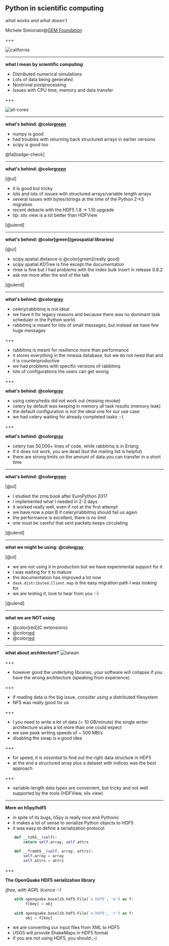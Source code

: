 Python in scientific computing
------------------------------

*what works and what doesn't*

Michele Simionato@[GEM Foundation](https://www.globalquakemodel.org)

+++

![california](hazard_map.png)

---

**what I mean by scientific computing**

- Distributed numerical simulations
- Lots of data being generated
- Nontrivial postprocessing
- Issues with CPU time, memory and data transfer

+++

![all-cores](all-cores.png)

---

**what's behind: @color[green](numpy/scipy)**

- numpy is good
- had troubles with returning back structured arrays in earlier versions
- scipy is good too

@fa[badge-check]

---

**what's behind: @color[green](h5py/hdf5)**

[@ul]

- it is good but tricky
- lots and lots of issues with structured arrays/variable length arrays
- several issues with bytes/strings at the time of the Python 2->3 migration
- recent debacle with the HDF5 1.8 -> 1.10 upgrade
- tip: silx view is a lot better than HDFView

[@ulend]

---

**what's behind: @color[green](geospatial libraries)**

[@ul]

- scipy.spatial.distance is @color[green](really good)
- scipy.spatial.KDTree is fine except the documentation
- rtree is fine but I had problems with the index bulk insert in release 0.8.2 
- ask me more after the end of the talk

[@ulend]

---

**what's behind: @color[gray](celery/rabbitmq)**

- celery/rabbitmq is not ideal
- we have it for legacy reasons and because there was no dominant task
  scheduler in the Python world
- rabbitmq is meant for lots of small messages, but instead we have few
  huge messages
  
+++

- rabbitmq is meant for resilience more than performance
- it stores everything in the mnesia
  database, but we do not need that and it is counterproductive
- we had problems with specific versions of rabbitmq
- lots of configurations the users can get wrong

+++

**what's behind: @color[gray](celery/rabbitmq)**

- using celery/redis did not work out (missing revoke)
- celery by default was keeping in memory all task results (memory leak)
- the default configuration is not the ideal one for our use case
- we had celery waiting for already completed tasks :-(

+++

**what's behind: @color[gray](celery/rabbitmq)**

- celery has 50,000+ lines of code, while rabbitmq is in Erlang
- if it does not work, you are dead (but the mailing list is helpful)
- there are strong limits on the amount of data you can transfer in a
  short time

---

**what's behind: @color[green](zmq)**

[@ul]

- I studied the zmq book after EuroPython 2017
- I implemented what I needed in 2-3 days
- it worked really well, even if not at the first attempt
- we have now a plan B if celery/rabbitmq should fail us again
- the performance is excellent, there is no limit
- one must be careful that sent packets keeps circulating

[@ulend]

---

**what we might be using: @color[gray](dask)**

[@ul]

- we are not using it in production but we have experimental support for it
- I was waiting for it to mature
- the documentation has improved a lot now
- `dask.distributed.Client.map` is the easy migration path I was looking for
- we are testing it, love to hear from you :-)

[@ulend]

---

**what we are NOT using**

- @color[red](C extensions)
- @color[red](Cython)
- @color[red](numba)

---

**what about architecture?**
![taiwan](collapse.jpg)

+++

- however good the underlying libraries, your software will collapse
  if you have the wrong architecture (speaking from experience)

+++

- if reading data is the big issue, consider using a distributed filesystem
- NFS was really good for us

+++

- I you need to write a lot of data (> 10 GB/minute) the single writer
  architecture scales a lot more than one could expect
- we saw peak writing speeds of ~ 500 MB/s
- disabling the swap is a good idea

+++

- for speed, it is *essential* to find out the right data structure in HDF5
- at the end a structured array
  plus a dataset with indices was the best approach

+++

- variable-length data types are convenient, but tricky and not well
  supported by the tools (HDFView, silx view)

---

**More on h5py/hdf5**

- in spite of its bugs, h5py is really nice and Pythonic
- it makes a lot of sense to serialize Python objects to HDF5
- it was easy to define a serialization protocol:

```python
    def __toh5__(self):
        return self.array, self.attrs
        
    def __fromh5__(self, array, attrs):
        self.array = array
        self.attrs = attrs
```
+++

**The OpenQuake HDF5 serialization library**

*(free, with AGPL licence :-)*

```python
    with openquake.baselib.hdf5.File('x.hdf5', 'w') as f:
         f[key] = obj 
        
    with openquake.baselib.hdf5.File('x.hdf5', 'r') as f:
         obj = f[key] 
```

- we are converting our input files from XML to HDF5
- USGS will provide ShakeMaps in HDF5 format
- if you are not using HDF5, you should ;-)

